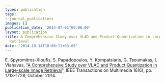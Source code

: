 ```yaml
---
types: publication
tags:
- journal_publications
images: []
publication_date: '2014-07-01T00:00:00'
layout: publication
title: A Comprehensive Study over VLAD and Product Quantization in Large-scale Image
  Retrieval
date: '2014-10-14T18:06:11+03:00'
---
```

E. Spyromitros-Xioufis, S. Papadopoulos, Y. Kompatsiaris, G. Tsoumakas, I. Vlahavas, "<a href="http://ieeexplore.ieee.org/xpls/abs_all.jsp?arnumber=6847226&tag=1">A Comprehensive Study over VLAD and Product Quantization in Large-scale Image Retrieval</a>", IEEE Transactions on Multimedia 16(6), pp. 1713-1728, October 2014.
